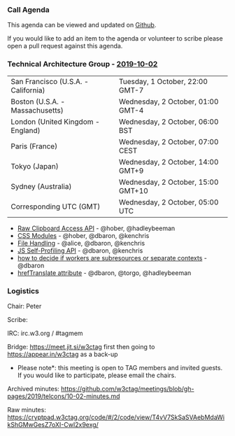 ### Call Agenda

This agenda can be viewed and updated on [Github](https://github.com/w3ctag/meetings/blob/gh-pages/2019/telcons/10-02-agenda.md).

If you would like to add an item to the agenda or volunteer to scribe please open a pull request against this agenda.

### Technical Architecture Group - [2019-10-02](https://www.timeanddate.com/worldclock/converter.html?iso=20191002T050000&p1=224&p2=43&p3=136&p4=195&p5=248&p6=240)

<table>
<tr><td> San Francisco (U.S.A. - California) <td> Tuesday, 1 October, 22:00 GMT-7</td></tr>
<tr><td> Boston (U.S.A. - Massachusetts) <td> Wednesday, 2 October, 01:00 GMT-4</td></tr>
<tr><td> London (United Kingdom - England) <td> Wednesday, 2 October, 06:00 BST</td></tr>
<tr><td> Paris (France) <td> Wednesday, 2 October, 07:00 CEST</td></tr>
<tr><td> Tokyo (Japan) <td> Wednesday, 2 October, 14:00 GMT+9</td></tr>
<tr><td> Sydney (Australia) <td> Wednesday, 2 October, 15:00 GMT+10</td></tr>
<tr><td> Corresponding UTC (GMT) <td> Wednesday, 2 October, 05:00 UTC</td></tr>
</table>

* [Raw Clipboard Access API](https://github.com/w3ctag/design-reviews/issues/406) - @hober, @hadleybeeman
* [CSS Modules](https://github.com/w3ctag/design-reviews/issues/405) - @hober, @dbaron, @kenchris
* [File Handling](https://github.com/w3ctag/design-reviews/issues/371) - @alice, @dbaron, @kenchris
* [JS Self-Profiling API](https://github.com/w3ctag/design-reviews/issues/366) - @dbaron, @kenchris
* [how to decide if workers are subresources or separate contexts](https://github.com/w3ctag/design-reviews/issues/310) - @dbaron
* [hrefTranslate attribute](https://github.com/w3ctag/design-reviews/issues/301) - @dbaron, @torgo, @hadleybeeman

### Logistics

Chair: Peter

Scribe:

IRC: irc.w3.org / #tagmem

Bridge: https://meet.jit.si/w3ctag first then going to https://appear.in/w3ctag as a back-up

* Please note*: this meeting is open to TAG members and invited guests. If you would like to participate, please email the chairs.

Archived minutes: https://github.com/w3ctag/meetings/blob/gh-pages/2019/telcons/10-02-minutes.md

Raw minutes: https://cryptpad.w3ctag.org/code/#/2/code/view/T4vV7SkSaSVAebMdaWikShGMwGesZ7oXI-CwI2x9exg/
